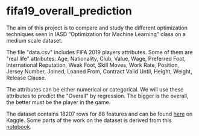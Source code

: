 # fifa19_overall_prediction

The aim of this project is to compare and study the different optimization techniques seen in IASD “Optimization for Machine Learning” class on a medium scale dataset.

The file "data.csv" includes FIFA 2019 players attributes. Some of them are "real life" attributes:
Age, Nationality, Club, Value, Wage, Preferred Foot, International Reputation, Weak Foot, Skill Moves, Work Rate, Position, Jersey Number, Joined, Loaned From, Contract Valid Until, Height, Weight, Release Clause.

The attributes can be either numerical or categorical. We will use these attributes to predict the "Overall" by regression. The bigger is the overall, the better must be the player in the game.

The dataset contains 18207 rows for 88 features and can be found [here](https://www.kaggle.com/nitindatta/fifa-in-depth-analysis-with-linear-regression/data) on Kaggle. Some parts of the work on the dataset is derived from this [notebook](https://www.kaggle.com/nitindatta/fifa-in-depth-analysis-with-linear-regression/notebook).
